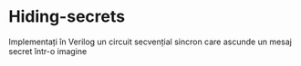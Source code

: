# Hiding-secrets
Implementați în Verilog un circuit secvențial sincron care ascunde un mesaj secret într-o imagine
